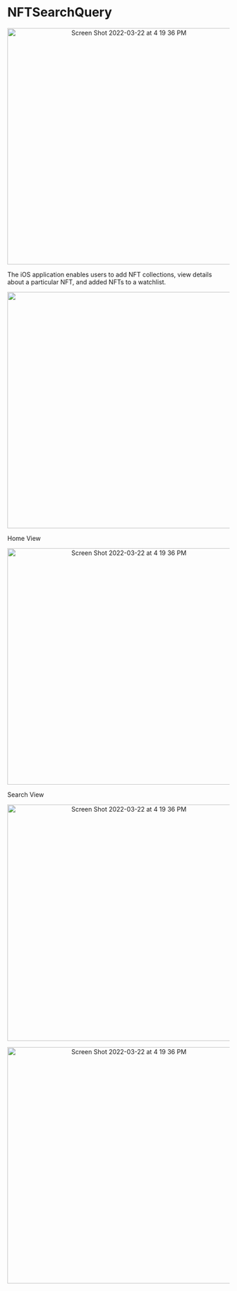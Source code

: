 # NFTSearchQuery



<p align="center">
<img width="535" alt="Screen Shot 2022-03-22 at 4 19 36 PM" src="https://user-images.githubusercontent.com/82795337/159568789-b937dba4-b5e3-4430-b2f1-e691a1c895b0.png">
  </p>
  
  
  The iOS application enables users to add NFT collections, view  details about a particular NFT, and added NFTs to a watchlist.
  
  <p align="center">
<img width="535"  src="https://user-images.githubusercontent.com/82795337/159568869-4986fae7-9c19-4797-8b46-d3dce3529467.PNG">
  </p>
  Home View
  
  
  <p align="center">
<img width="535" alt="Screen Shot 2022-03-22 at 4 19 36 PM" src="https://user-images.githubusercontent.com/82795337/159568869-4986fae7-9c19-4797-8b46-d3dce3529467.PNG">
  </p>
  Search View
  
    
  <p align="center">
<img width="535" alt="Screen Shot 2022-03-22 at 4 19 36 PM" src="https://user-images.githubusercontent.com/82795337/159568919-07ed6fe5-ff8c-4d87-b350-bd29c136b470.PNG">
  </p>
  


  <p align="center">
<img width="535" alt="Screen Shot 2022-03-22 at 4 19 36 PM" src="https://user-images.githubusercontent.com/82795337/159568935-27cf2f53-1b19-4b50-9d11-edde11b73c33.PNG">
  </p>




